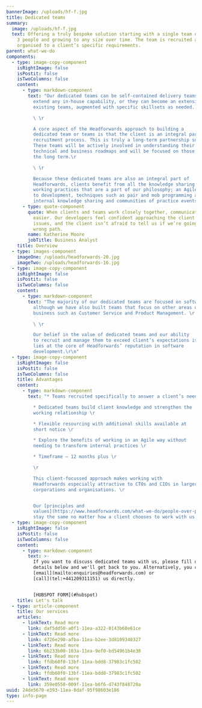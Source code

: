 ```yaml
---
bannerImage: /uploads/hf-f.jpg
title: Dedicated teams
summary:
  image: /uploads/hf-f.jpg
  text: Offering a truly bespoke solution starting with a single team of at least
    3 people and growing to any size over time. The team is recruited and
    organised to a client’s specific requirements.
parent: what-we-do
components:
  - type: image-copy-component
    isRightImage: false
    isPostit: false
    isTwoColumns: false
    content:
      - type: markdown-component
        text: "Our dedicated teams can be self-contained delivery teams that provide or
          extend any in-house capability, or they can become an extension of
          existing teams, augmented with specific skillsets as needed. \r

          \ \r

          A core aspect of the Headforwards approach to building a
          dedicated team or teams is that the client is an integral part of the
          recruitment process. This is truly a long-term partnership solution.
          These teams will be actively involved in understanding their clients
          technical and business roadmaps and will be focused on those goals for
          the long term.\r

          \ \r

          Because these dedicated teams are also an integral part of
          Headforwards, clients benefit from all the knowledge sharing and
          working practices that are a part of our philosophy; an Agile approach
          to development, techniques such as pair and mob programming and our
          internal knowledge sharing and communities of practice events.\r"
      - type: quote-component
        quote: When clients and teams work closely together, communication becomes much
          easier. Our developers feel confident approaching the client with
          issues, and the client isn’t afraid to tell us if we’re going down the
          wrong path.
        name: Katherine Moore
        jobTitle: Business Analyst
    title: Overview
  - type: images-component
    imageOne: /uploads/headforwards-20.jpg
    imageTwo: /uploads/headforwards-16.jpg
  - type: image-copy-component
    isRightImage: false
    isPostit: false
    isTwoColumns: false
    content:
      - type: markdown-component
        text: "The majority of our dedicated teams are focused on software development
          although we have also built teams that focus on other areas of
          business such as Customer Service and Product Management. \r

          \ \r

          Our belief in the value of dedicated teams and our ability
          to recruit and manage them to exceed client’s expectations is what
          lies at the core of Headforwards’ reputation in software
          development.\r\n"
  - type: image-copy-component
    isRightImage: false
    isPostit: false
    isTwoColumns: false
    title: Advantages
    content:
      - type: markdown-component
        text: "* Teams recruited specifically to answer a client’s needs \r

          * Dedicated teams build client knowledge and strengthen the
          working relationship \r

          * Flexible resourcing with additional skills available at
          short notice \r

          * Explore the benefits of working in an Agile way without
          needing to transform internal practices \r

          * Timeframe – 12 months plus \r

          \r

          This client-focussed approach makes working with
          Headforwards especially attractive to CTOs and CIOs in larger
          corporations and organisations. \r


          Our [principles and
          values](https://www.headforwards.com/what-we-do/people-over-process/)
          stay the same no matter how a client chooses to work with us. "
  - type: image-copy-component
    isRightImage: false
    isPostit: false
    isTwoColumns: false
    content:
      - type: markdown-component
        text: >-
          If you want to discuss dedicated teams with us, please fill out your
          details below and we'll get back to you. Alternatively, you can
          [email](mailto:enquiries@headforwards.com) or
          [call](tel:+441209311151) us directly.


          [HUBSPOT FORM](#hubspot)
    title: Let's talk
  - type: article-component
    title: Our services
    articles:
      - linkText: Read more
        link: daf5dd50-a0f1-11ea-a322-0143b68e61ce
      - linkText: Read more
        link: 4726e290-afba-11ea-b2ee-3d8109340327
      - linkText: Read more
        link: 6b233b00-103a-11ea-9ef0-bd54961b4e30
      - linkText: Read more
        link: ffdb60f0-13bf-11ea-bdd8-37983c1fc502
      - linkText: Read more
        link: ffdb60f0-13bf-11ea-bdd8-37983c1fc502
      - linkText: Read more
        link: 359e0550-009f-11ea-b6f6-d743f848720a
uuid: 24de5670-e393-11ea-8daf-95f98603e186
type: info-page
---
```


